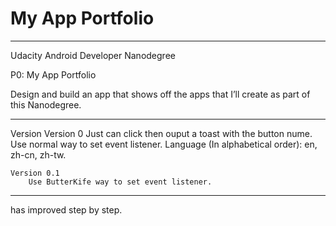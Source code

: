 # My App Portfolio

************************************
Udacity Android Developer Nanodegree

P0: My App Portfolio

Design and build an app that shows off the apps that I’ll create as part of this Nanodegree.
************************************
Version
	Version 0
		Just can click then ouput a toast with the button nume.
		Use normal way to set event listener.
		Language (In alphabetical order): en, zh-cn, zh-tw.

	Version 0.1
		Use ButterKife way to set event listener.
************************************
has improved step by step.
